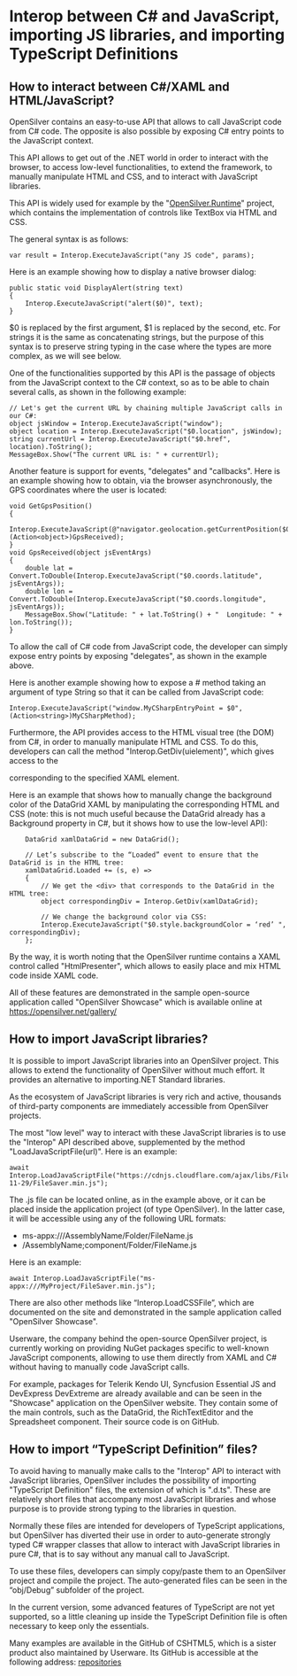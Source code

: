 # Interop between C# and JavaScript, importing JS libraries, and importing TypeScript Definitions

## How to interact between C#/XAML and HTML/JavaScript?

OpenSilver contains an easy-to-use API that allows to call JavaScript code from C# code. The opposite is also possible by exposing C# entry points to the JavaScript context.

This API allows to get out of the .NET world in order to interact with the browser, to access low-level functionalities, to extend the framework, to manually manipulate HTML and CSS, and to interact with JavaScript libraries.

This API is widely used for example by the "[OpenSilver.Runtime](https://github.com/OpenSilver/OpenSilver/tree/master/src/Runtime/Runtime)" project, which contains the implementation of controls like TextBox via HTML and CSS.

The general syntax is as follows:
```
var result = Interop.ExecuteJavaScript("any JS code", params);
```

Here is an example showing how to display a native browser dialog:

```
public static void DisplayAlert(string text)
{
    Interop.ExecuteJavaScript("alert($0)", text);
}
```

$0 is replaced by the first argument, $1 is replaced by the second, etc. For strings it is the same as concatenating strings, but the purpose of this syntax is to preserve string typing in the case where the types are more complex, as we will see below.

One of the functionalities supported by this API is the passage of objects from the JavaScript context to the C# context, so as to be able to chain several calls, as shown in the following example:

```
// Let's get the current URL by chaining multiple JavaScript calls in our C#:
object jsWindow = Interop.ExecuteJavaScript("window");
object location = Interop.ExecuteJavaScript("$0.location", jsWindow);
string currentUrl = Interop.ExecuteJavaScript("$0.href", location).ToString();
MessageBox.Show("The current URL is: " + currentUrl);
```

Another feature is support for events, "delegates" and "callbacks". Here is an example showing how to obtain, via the browser asynchronously, the GPS coordinates where the user is located:

```
void GetGpsPosition()
{
    Interop.ExecuteJavaScript(@"navigator.geolocation.getCurrentPosition($0);", (Action<object>)GpsReceived);
}
void GpsReceived(object jsEventArgs)
{
    double lat = Convert.ToDouble(Interop.ExecuteJavaScript("$0.coords.latitude", jsEventArgs));
    double lon = Convert.ToDouble(Interop.ExecuteJavaScript("$0.coords.longitude", jsEventArgs));
    MessageBox.Show("Latitude: " + lat.ToString() + "  Longitude: " + lon.ToString());
}
```

To allow the call of C# code from JavaScript code, the developer can simply expose entry points by exposing "delegates", as shown in the example above.

Here is another example showing how to expose a  # method taking an argument of type String so that it can be called from JavaScript code:

    Interop.ExecuteJavaScript("window.MyCSharpEntryPoint = $0", (Action<string>)MyCSharpMethod);

Furthermore, the API provides access to the HTML visual tree (the DOM) from C#, in order to manually manipulate HTML and CSS. To do this, developers can call the method "Interop.GetDiv(uielement)", which gives access to the <div> corresponding to the specified XAML element.

Here is an example that shows how to manually change the background color of the DataGrid XAML by manipulating the corresponding HTML and CSS (note: this is not much useful because the DataGrid already has a Background property in C#, but it shows how to use the low-level API):

```
    DataGrid xamlDataGrid = new DataGrid();

    // Let’s subscribe to the “Loaded” event to ensure that the DataGrid is in the HTML tree:
    xamlDataGrid.Loaded += (s, e) =>
    {
        // We get the <div> that corresponds to the DataGrid in the HTML tree:
        object correspondingDiv = Interop.GetDiv(xamlDataGrid);

        // We change the background color via CSS:
        Interop.ExecuteJavaScript("$0.style.backgroundColor = ‘red’ ", correspondingDiv);
    };
```

By the way, it is worth noting that the OpenSilver runtime contains a XAML control called "HtmlPresenter", which allows to easily place and mix HTML code inside XAML code.

All of these features are demonstrated in the sample open-source application called "OpenSilver Showcase" which is available online at https://opensilver.net/gallery/

## How to import JavaScript libraries?

It is possible to import JavaScript libraries into an OpenSilver project. This allows to extend the functionality of OpenSilver without much effort. It provides an alternative to importing.NET Standard libraries.

As the ecosystem of JavaScript libraries is very rich and active, thousands of third-party components are immediately accessible from OpenSilver projects.

The most "low level" way to interact with these JavaScript libraries is to use the "Interop" API described above, supplemented by the method "LoadJavaScriptFile(url)". Here is an example:
```
await Interop.LoadJavaScriptFile("https://cdnjs.cloudflare.com/ajax/libs/FileSaver.js/2014-11-29/FileSaver.min.js");
```
The .js file can be located online, as in the example above, or it can be placed inside the application project (of type OpenSilver). In the latter case, it will be accessible using any of the following URL formats:

* ms-appx:///AssemblyName/Folder/FileName.js
* /AssemblyName;component/Folder/FileName.js

Here is an example:
```
await Interop.LoadJavaScriptFile("ms-appx:///MyProject/FileSaver.min.js");
```
There are also other methods like “Interop.LoadCSSFile”, which are documented on the site and demonstrated in the sample application called "OpenSilver Showcase".

Userware, the company behind the open-source OpenSilver project, is currently working on providing NuGet packages specific to well-known JavaScript components, allowing to use them directly from XAML and C# without having to manually code JavaScript calls.

For example, packages for Telerik Kendo UI, Syncfusion Essential JS and DevExpress DevExtreme are already available and can be seen in the "Showcase" application on the OpenSilver website. They contain some of the main controls, such as the DataGrid, the RichTextEditor and the Spreadsheet component. Their source code is on GitHub.

## How to import “TypeScript Definition” files?

To avoid having to manually make calls to the "Interop" API to interact with JavaScript libraries, OpenSilver includes the possibility of importing "TypeScript Definition" files, the extension of which is ".d.ts". These are relatively short files that accompany most JavaScript libraries and whose purpose is to provide strong typing to the libraries in question.

Normally these files are intended for developers of TypeScript applications, but OpenSilver has diverted their use in order to auto-generate strongly typed C# wrapper classes that allow to interact with JavaScript libraries in pure C#, that is to say without any manual call to JavaScript.

To use these files, developers can simply copy/paste them to an OpenSilver project and compile the project. The auto-generated files can be seen in the “obj/Debug” subfolder of the project.

In the current version, some advanced features of TypeScript are not yet supported, so a little cleaning up inside the TypeScript Definition file is often necessary to keep only the essentials.

Many examples are available in the GitHub of CSHTML5, which is a sister product also maintained by Userware. Its GitHub is accessible at the following address: [repositories](https://github.com/cshtml5?tab=repositories)
